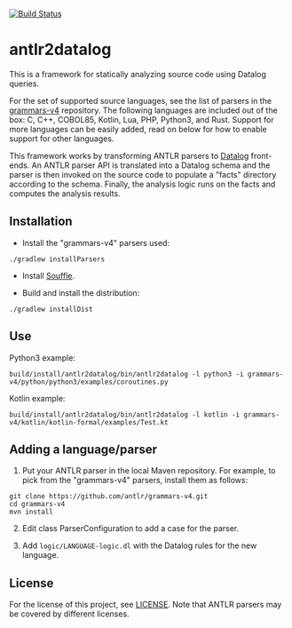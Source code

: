 [![Build Status](https://github.com/gfour/antlr2datalog/workflows/Java%20CI%20with%20Gradle/badge.svg?branch=main)](https://github.com/gfour/antlr2datalog/actions)

# antlr2datalog

This is a framework for statically analyzing source code using Datalog
queries.

For the set of supported source languages, see the list of parsers in
the [grammars-v4](https://github.com/antlr/grammars-v4)
repository. The following languages are included out of the box: C,
C++, COBOL85, Kotlin, Lua, PHP, Python3, and Rust. Support for more
languages can be easily added, read on below for how to enable support
for other languages.

This framework works by transforming ANTLR parsers to
[Datalog](https://github.com/souffle-lang/souffle/) front-ends.  An
ANTLR parser API is translated into a Datalog schema and the parser is
then invoked on the source code to populate a "facts" directory
according to the schema. Finally, the analysis logic runs on the facts
and computes the analysis results.

## Installation

* Install the "grammars-v4" parsers used:

```
./gradlew installParsers
```

* Install [Souffle](https://github.com/souffle-lang/souffle/).

* Build and install the distribution:

```
./gradlew installDist
```

## Use

Python3 example:

```
build/install/antlr2datalog/bin/antlr2datalog -l python3 -i grammars-v4/python/python3/examples/coroutines.py
```

Kotlin example:

```
build/install/antlr2datalog/bin/antlr2datalog -l kotlin -i grammars-v4/kotlin/kotlin-formal/examples/Test.kt
```

## Adding a language/parser

1. Put your ANTLR parser in the local Maven repository. For example,
   to pick from the "grammars-v4" parsers, install them as follows:

```
git clone https://github.com/antlr/grammars-v4.git
cd grammars-v4
mvn install
```

2. Edit class ParserConfiguration to add a case for the parser.

3. Add `logic/LANGUAGE-logic.dl` with the Datalog rules for the new language.

## License

For the license of this project, see [LICENSE](LICENSE). Note that
ANTLR parsers may be covered by different licenses.
